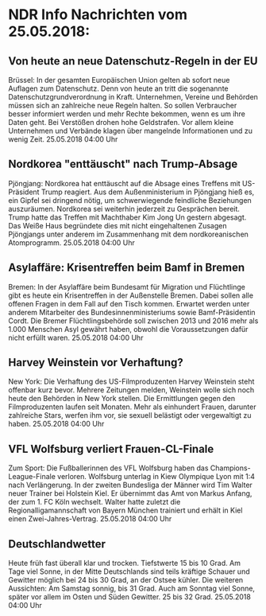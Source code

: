 # NDR Info Nachrichten vom 25.05.2018:


## Von heute an neue Datenschutz-Regeln in der EU
Brüssel: In der gesamten Europäischen Union gelten ab sofort neue Auflagen zum Datenschutz. Denn von heute an tritt die sogenannte Datenschutzgrundverordnung in Kraft. Unternehmen, Vereine und Behörden müssen sich an zahlreiche neue Regeln halten. So sollen Verbraucher besser informiert werden und mehr Rechte bekommen, wenn es um ihre Daten geht. Bei Verstößen drohen hohe Geldstrafen. Vor allem kleine Unternehmen und Verbände klagen über mangelnde Informationen und zu wenig Zeit. 25.05.2018 04:00 Uhr 

## Nordkorea "enttäuscht" nach Trump-Absage
Pjöngjang:	Nordkorea hat enttäuscht auf die Absage eines Treffens mit US-Präsident Trump reagiert. Aus dem Außenministerium in Pjöngjang hieß es, ein Gipfel sei dringend nötig, um schwerwiegende feindliche Beziehungen auszuräumen. Nordkorea sei weiterhin jederzeit zu Gesprächen bereit. Trump hatte das Treffen mit Machthaber Kim Jong Un gestern abgesagt. Das Weiße Haus begründete dies mit nicht eingehaltenen Zusagen Pjöngjangs unter anderem im Zusammenhang mit dem nordkoreanischen Atomprogramm. 25.05.2018 04:00 Uhr 

## Asylaffäre: Krisentreffen beim Bamf in Bremen
Bremen: In der Asylaffäre beim Bundesamt für Migration und Flüchtlinge gibt es heute ein Krisentreffen in der Außenstelle Bremen. Dabei sollen alle offenen Fragen in dem Fall auf den Tisch kommen. Erwartet werden unter anderem Mitarbeiter des Bundesinnenministeriums sowie Bamf-Präsidentin Cordt. Die Bremer Flüchtlingsbehörde soll zwischen 2013 und 2016 mehr als 1.000 Menschen Asyl gewährt haben, obwohl die Voraussetzungen dafür nicht erfüllt waren. 25.05.2018 04:00 Uhr 

## Harvey Weinstein vor Verhaftung?
New York:	Die Verhaftung des US-Filmproduzenten Harvey Weinstein steht offenbar kurz bevor. Mehrere Zeitungen melden, Weinstein wolle sich noch heute den Behörden in New York stellen. Die Ermittlungen gegen den Filmproduzenten laufen seit Monaten. Mehr als einhundert Frauen, darunter zahlreiche Stars, werfen ihm vor, sie sexuell belästigt oder vergewaltigt zu haben. 25.05.2018 04:00 Uhr 

## VFL Wolfsburg verliert Frauen-CL-Finale
Zum Sport: Die Fußballerinnen des VFL Wolfsburg haben das Champions-League-Finale verloren. Wolfsburg unterlag in Kiew Olympique Lyon mit 1:4 nach Verlängerung. In der zweiten Bundesliga der Männer wird Tim Walter neuer Trainer bei Holstein Kiel. Er übernimmt das Amt von Markus Anfang, der zum 1. FC Köln wechselt. Walter hatte zuletzt die Regionalligamannschaft von Bayern München trainiert und erhält in Kiel einen Zwei-Jahres-Vertrag. 25.05.2018 04:00 Uhr 

## Deutschlandwetter
Heute früh fast überall klar und trocken. Tiefstwerte 15 bis 10 Grad. Am Tage viel Sonne, in der Mitte Deutschlands sind teils kräftige Schauer und Gewitter möglich bei 24 bis 30 Grad, an der Ostsee kühler. Die weiteren Aussichten: Am Samstag sonnig, bis 31 Grad. Auch am Sonntag viel Sonne, später vor allem im Osten und Süden Gewitter. 25 bis 32 Grad. 25.05.2018 04:00 Uhr 
